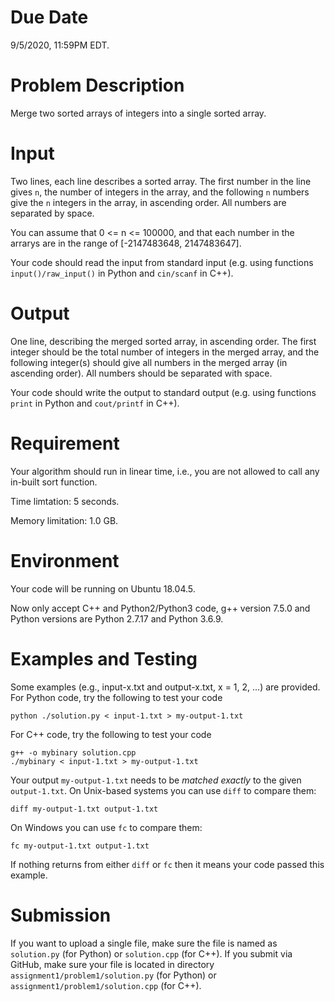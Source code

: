 # Due Date

9/5/2020, 11:59PM EDT.

# Problem Description

Merge two sorted arrays of integers into a single sorted array.

# Input

Two lines, each line describes a sorted array.  The first number in the line gives
`n`, the number of integers in the array, and the following `n` numbers give
the `n` integers in the array, in ascending order. All numbers are separated by space.

You can assume that 0 <= n <= 100000, and that each number in the arrarys
are in the range of [-2147483648, 2147483647]. 

Your code should read the input from standard input (e.g. 
using functions `input()/raw_input()` in Python and `cin/scanf` in C++).

# Output

One line, describing the merged sorted array, in ascending order.
The first integer should be the total number of integers in the merged array,
and the following integer(s) should give all numbers in the merged array (in ascending order). 
All numbers should be separated with space.

Your code should write the output to standard output (e.g. using functions `print` in Python and `cout/printf` in C++).

# Requirement

Your algorithm should run in linear time, i.e., you are not allowed to call any in-built sort function.

Time limtation: 5 seconds.

Memory limitation: 1.0 GB.

# Environment

Your code will be running on Ubuntu 18.04.5.

Now only accept C++ and Python2/Python3 code, g++ version 7.5.0 and Python versions are Python 2.7.17 and Python 3.6.9.

# Examples and Testing

Some examples (e.g., input-x.txt and output-x.txt, x = 1, 2, ...) are provided. 
For Python code, try the following to test your code
```
python ./solution.py < input-1.txt > my-output-1.txt
```
For C++ code, try the following to test your code
```
g++ -o mybinary solution.cpp
./mybinary < input-1.txt > my-output-1.txt
```

Your output `my-output-1.txt` needs to be *matched exactly* to the given `output-1.txt`.
On Unix-based systems you can use `diff` to compare them:
```
diff my-output-1.txt output-1.txt
```
On Windows you can use `fc` to compare them:
```
fc my-output-1.txt output-1.txt
```
If nothing returns from either `diff` or `fc` then it means your code passed this example.

# Submission

If you want to upload a single file, make sure the file is named as `solution.py` (for Python) or `solution.cpp` (for C++).
If you submit via GitHub, make sure your file is located in directory `assignment1/problem1/solution.py` (for Python) or `assignment1/problem1/solution.cpp` (for C++).
